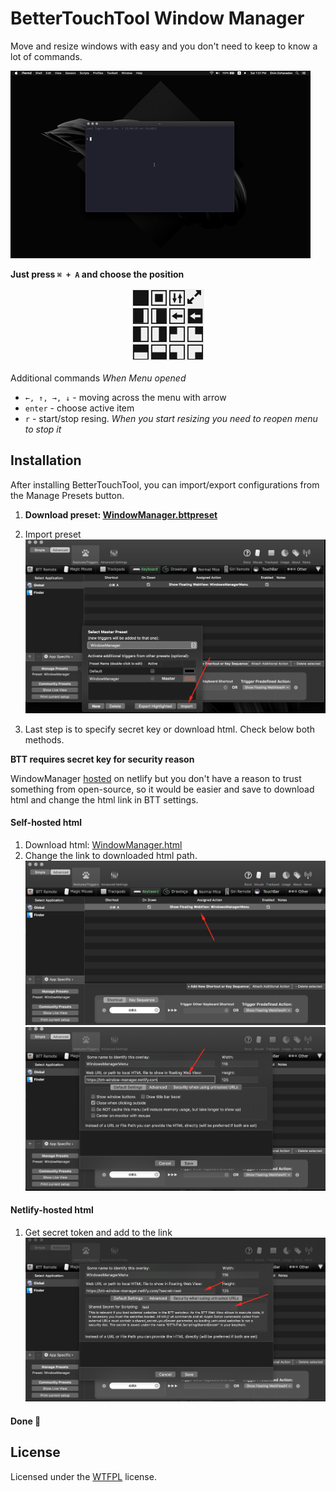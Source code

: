 # BetterTouchTool Window Manager

Move and resize windows with easy and you don't need to keep to know a lot of commands.

![Window manager preview](img/preview.gif)  

**Just press `⌘ + A` and choose the position**

<center>
<img src='img/menu.png' />
</center>


Additional commands
*When Menu opened*

* `←, ↑, →, ↓` - moving across the menu with arrow
* `enter` - choose active item
* `r` - start/stop resing. *When you start resizing you need to reopen menu to stop it*

## Installation

After installing BetterTouchTool, you can import/export configurations from the Manage Presets button.

1. **Download preset: [WindowManager.bttpreset](WindowManager.bttpreset)**

2. Import preset
![Screenshot](img/import.png)

3. Last step is to specify secret key or download html. Check below both methods.

**BTT requires secret key for security reason**

WindowManager [hosted](https://btt-window-manager.netlify.com/) on netlify but you don't have a reason to trust something from open-source, so it would be easier and save to download html and change the html link in BTT settings.


#### Self-hosted html
1. Download html: [WindowManager.html](WindowManager.html)
2. Change the link to downloaded html path.
![Screenshot](img/find-webview.png)
![Screenshot](img/change-link.png)

#### Netlify-hosted html

1. Get secret token and add to the link
![Screenshot](img/secret.png)


#### Done 🤟

## License

Licensed under the [WTFPL](http://www.wtfpl.net/) license.